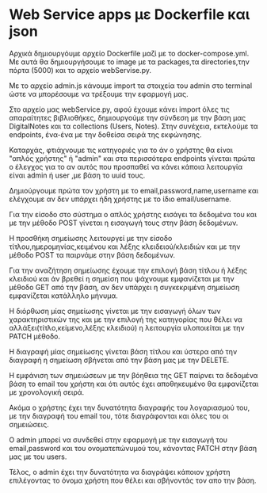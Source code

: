 # Web Service apps με Dockerfile και json

Αρχικά δημιουργόυμε αρχείο Dockerfile μαζί με το docker-compose.yml. Με αυτά θα δημιουργήσουμε το image με τα packages,τα directories,την πόρτα (5000) και το αρχείο webServise.py.

Με το αρχείο admin.js κάνουμε import τα στοιχεία του admin στο terminal ώστε να μπορέσουμε να τρέξουμε την εφαρμογή μας.

Στο αρχείο μας webService.py, αφού έχουμε κάνει import όλες τις απαραίτητες βιβλιοθήκες, δημιουργούμε την σύνδεση με την βάση μας DigitalNotes και τα collections (Users, Notes).
Στην συνέχεια, εκτελούμε τα endpoints, ένα-ένα με την δοθείσα σειρά της εκφώνησης.

Καταρχάς, φτιάχνουμε τις κατηγοριές για το άν ο χρήστης θα είναι "απλός χρήστης" ή "admin" και στα περισσότερα endpoints γίνεται πρώτα ο έλεγχος για το αν αυτός που προσπαθεί να κάνει κάποια λειτουργία είναι admin ή user ,με βάση το uuid τους. 

Δημιούργουμε πρώτα τον χρήστη με το email,password,name,username και ελέγχουμε αν δεν υπάρχει ήδη χρήστης με το ίδιο email/username.

Για την είσοδο στο σύστημα ο απλός χρήστης εισάγει τα δεδομένα του και με την μέθοδο POST γίνεται η εισαγωγή τους στην βάση δεδομένων.

Η προσθήκη σημείωσης λειτουργεί με την είσοδο τίτλου,ημερομηνίας,κειμένου και λέξης κλειδειού/κλειδιών και με την μέθοδο POST τα παιρνάμε στην βάση δεδομένων.

Για την αναζήτηση σημείωσης έχουμε την επιλογή βάση τίτλου ή λέξης κλειδιού και άν βρεθεί η σημείση που ψάχνουμε εμφανίζεται με την μέθοδο GET από την βάση, αν δεν υπάρχει η συγκεκριμένη σημείωση εμφανίζεται κατάλληλο μήνυμα.

Η διόρθωση μίας σημείωσης γίνεται με την εισαγωγή όλων των χαρακτηριστικών της και με την επιλογή της κατηγορίας που θέλει να αλλάξει(τίτλο,κείμενο,λέξης κλειδιού) η λειτουργία υλοποιείται με την PATCH μέθοδο.

Η διαγραφή μίας σημείωσης γίνεται βάση τίτλου και ύστερα από την διαγραφή η σημείωση σβήνεται από την βάση μας με την DELETE.

Η εμφάνιση των σημειώσεων με την βόηθεια της GET παίρνει τα δεδομένα βάση το email του χρήστη και ότι αυτός έχει αποθηκευμένο θα εμφανίζεται με χρονολογική σειρά.

Ακόμα ο χρήστης έχει την δυνατότητα διαγραφής του λογαριασμού του, με την διαγραφή του email του, τότε διαγράφονται και όλες του οι σημειώσεις. 

Ο admin μπορεί να συνδεθεί στην εφαρμογή με την εισαγωγή του email,password και του ονοματεπώνυμού του, κάνοντας PATCH στην βάση μας με του users.

Τέλος, ο admin έχει την δυνατότητα να διαγράψει κάποιον χρήστη επιλέγοντας το όνομα χρήστη που θέλει και σβήνοντάς τον απο την βάση.

